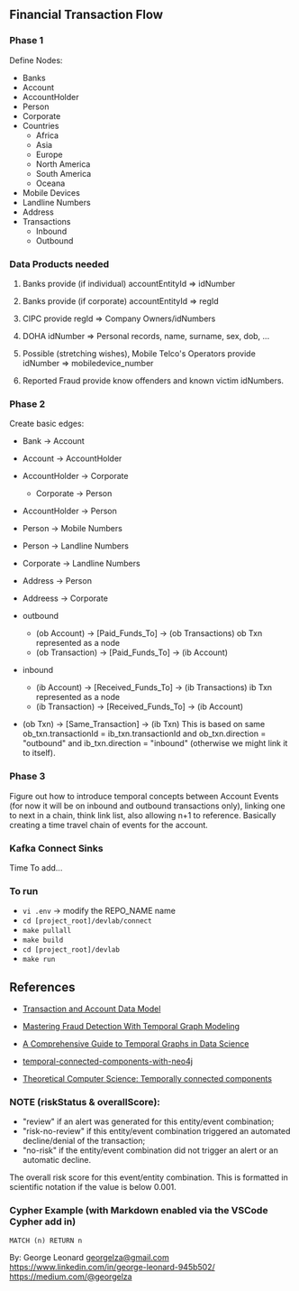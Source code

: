 ## Financial Transaction Flow 


### Phase 1

Define Nodes:

  - Banks
  - Account
  - AccountHolder
  - Person
  - Corporate
  - Countries
    - Africa
    - Asia
    - Europe
    - North America
    - South America
    - Oceana
  - Mobile Devices
  - Landline Numbers
  - Address
  - Transactions
    - Inbound
    - Outbound

### Data Products needed

1. Banks provide (if individual) accountEntityId => idNumber
2. Banks provide (if corporate) accountEntityId => regId
3. CIPC provide regId => Company Owners/idNumbers
4. DOHA idNumber => Personal records, name, surname, sex, dob, ...

5. Possible (stretching wishes), Mobile Telco's Operators provide idNumber => mobiledevice_number
6. Reported Fraud provide know offenders and known victim idNumbers.


### Phase 2

Create basic edges:

  - Bank -> Account
  - Account -> AccountHolder
  - AccountHolder -> Corporate
    - Corporate -> Person
  - AccountHolder -> Person
  - Person -> Mobile Numbers
  - Person -> Landline Numbers
  - Corporate -> Landline Numbers
  - Address -> Person
  - Addreess -> Corporate

  
  - outbound
    - (ob Account) -> [Paid_Funds_To] -> (ob Transactions) ob Txn represented as a node
    - (ob Transaction) -> [Paid_Funds_To] ->  (ib Account)
  - inbound
    - (ib Account) -> [Received_Funds_To] -> (ib Transactions) ib Txn represented as a node
    - (ib Transaction) -> [Received_Funds_To] ->  (ib Account)

  - (ob Txn) -> [Same_Transaction] -> (ib Txn)  This is based on same ob_txn.transactionId = ib_txn.transactionId and ob_txn.direction = "outbound" and ib_txn.direction = "inbound"  (otherwise we might link it to itself).


### Phase 3

Figure out how to introduce temporal concepts between Account Events (for now it will be on inbound and outbound transactions only), linking one to next in a chain, think link list, also allowing n+1 to reference. Basically creating a time travel chain of events for the account.


### Kafka Connect Sinks

Time To add... 


### To run

- `vi .env`    -> modify the REPO_NAME name
- `cd [project_root]/devlab/connect`
- `make pullall`
- `make build`
- `cd [project_root]/devlab`
- `make run`


## References


- [Transaction and Account Data Model](https://neo4j.com/developer/industry-use-cases/data-models/transactions/transactions-base-model/?_gl=1*d43n9l*_gcl_au*MTc2MjA3MzA3NS4xNzUzMjY3Mzc5*_ga*NzU1MTc3ODQwLjE3NTMyNjczNzk.*_ga_DL38Q8KGQC*czE3NTMyNjczNzkkbzEkZzEkdDE3NTMyNzM2MzIkajYwJGwwJGgw*_ga_DZP8Z65KK4*czE3NTMyNjczNzkkbzEkZzEkdDE3NTMyNzM2MzIkajYwJGwwJGgw)


- [Mastering Fraud Detection With Temporal Graph Modeling](https://neo4j.com/blog/developer/mastering-fraud-detection-temporal-graph/)

- [A Comprehensive Guide to Temporal Graphs in Data Science](https://www.analyticsvidhya.com/blog/2023/12/a-comprehensive-guide-to-temporal-graphs-in-data-science/)

- [temporal-connected-components-with-neo4j](https://github.com/halftermeyer/temporal-connected-components-with-neo4j/tree/main)

- [Theoretical Computer Science: Temporally connected components](https://www.sciencedirect.com/science/article/pii/S0304397524003748)


### NOTE (riskStatus & overallScore):

- "review"          if an alert was generated for this entity/event combination; 
- "risk-no-review"  if this entity/event combination triggered an automated decline/denial of the transaction;
- "no-risk"         if the entity/event combination did not trigger an alert or an automatic decline.

The overall risk score for this event/entity combination. This is formatted in scientific notation if the value is below 0.001.

### Cypher Example (with Markdown enabled via the VSCode Cypher add in)

```cypher
MATCH (n) RETURN n
```


By:
George Leonard
georgelza@gmail.com
https://www.linkedin.com/in/george-leonard-945b502/
https://medium.com/@georgelza
